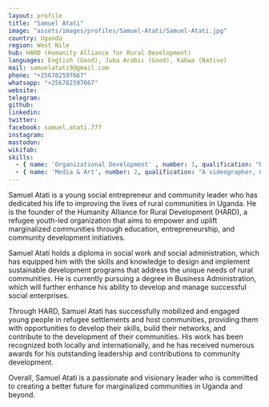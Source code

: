 ```yaml
---
layout: profile
title: "Samuel Atati"
image: "assets/images/profiles/Samuel-Atati/Samuel-Atati.jpg"
country: Uganda
region: West Nile
hub: HARD (Humanity Alliance for Rural Development)
languages: English (Good), Juba Arabic (Good), Kakwa (Native)
mail: samuelatati9@gmail.com
phone: "+256782597667"
whatsapp: "+256782597667"
website: 
telegram: 
github: 
linkedin: 
twitter: 
facebook: samuel.atati.777
instagram: 
mastodon: 
wikifab: 
skills:
  - { name: 'Organizational Development' , number: 1, qualification: "Executive Director and co-founder of Humanity Alliance for Rural Development(HARD)"}
  - { name: 'Media & Art', number: 2, qualification: "A videographer, Comedian and Content Creator"}
---
```

Samuel Atati is a young social entrepreneur and community leader who has dedicated his life to improving the lives of rural communities in Uganda. He is the founder of the Humanity Alliance for Rural Development (HARD), a refugee youth-led organization that aims to empower and uplift marginalized communities through education, entrepreneurship, and community development initiatives.

Samuel Atati holds a diploma in social work and social administration, which has equipped him with the skills and knowledge to design and implement sustainable development programs that address the unique needs of rural communities. He is currently pursuing a degree in Business Administration, which will further enhance his ability to develop and manage successful social enterprises.

Through HARD, Samuel Atati has successfully mobilized and engaged young people in refugee settlements and host communities, providing them with opportunities to develop their skills, build their networks, and contribute to the development of their communities. His work has been recognized both locally and internationally, and he has received numerous awards for his outstanding leadership and contributions to community development.

Overall, Samuel Atati is a passionate and visionary leader who is committed to creating a better future for marginalized communities in Uganda and beyond.
